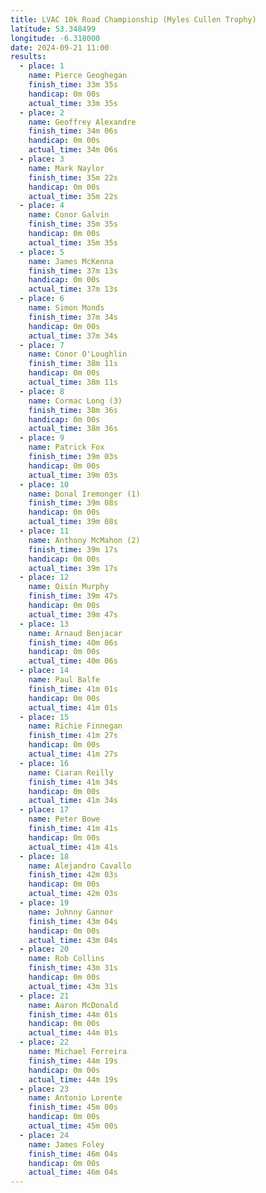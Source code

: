 ```yaml
---
title: LVAC 10k Road Championship (Myles Cullen Trophy)
latitude: 53.348499
longitude: -6.318000
date: 2024-09-21 11:00
results:
  - place: 1
    name: Pierce Geoghegan
    finish_time: 33m 35s
    handicap: 0m 00s
    actual_time: 33m 35s
  - place: 2
    name: Geoffrey Alexandre
    finish_time: 34m 06s
    handicap: 0m 00s
    actual_time: 34m 06s
  - place: 3
    name: Mark Naylor
    finish_time: 35m 22s
    handicap: 0m 00s
    actual_time: 35m 22s
  - place: 4
    name: Conor Galvin
    finish_time: 35m 35s
    handicap: 0m 00s
    actual_time: 35m 35s
  - place: 5
    name: James McKenna
    finish_time: 37m 13s
    handicap: 0m 00s
    actual_time: 37m 13s
  - place: 6
    name: Simon Monds
    finish_time: 37m 34s
    handicap: 0m 00s
    actual_time: 37m 34s
  - place: 7
    name: Conor O'Loughlin
    finish_time: 38m 11s
    handicap: 0m 00s
    actual_time: 38m 11s
  - place: 8
    name: Cormac Long (3)
    finish_time: 38m 36s
    handicap: 0m 00s
    actual_time: 38m 36s
  - place: 9
    name: Patrick Fox
    finish_time: 39m 03s
    handicap: 0m 00s
    actual_time: 39m 03s
  - place: 10
    name: Donal Iremonger (1)
    finish_time: 39m 08s
    handicap: 0m 00s
    actual_time: 39m 08s
  - place: 11
    name: Anthony McMahon (2)
    finish_time: 39m 17s
    handicap: 0m 00s
    actual_time: 39m 17s
  - place: 12
    name: Oisín Murphy
    finish_time: 39m 47s
    handicap: 0m 00s
    actual_time: 39m 47s
  - place: 13
    name: Arnaud Benjacar
    finish_time: 40m 06s
    handicap: 0m 00s
    actual_time: 40m 06s
  - place: 14
    name: Paul Balfe
    finish_time: 41m 01s
    handicap: 0m 00s
    actual_time: 41m 01s
  - place: 15
    name: Richie Finnegan
    finish_time: 41m 27s
    handicap: 0m 00s
    actual_time: 41m 27s
  - place: 16
    name: Ciaran Reilly
    finish_time: 41m 34s
    handicap: 0m 00s
    actual_time: 41m 34s
  - place: 17
    name: Peter Bowe
    finish_time: 41m 41s
    handicap: 0m 00s
    actual_time: 41m 41s
  - place: 18
    name: Alejandro Cavallo
    finish_time: 42m 03s
    handicap: 0m 00s
    actual_time: 42m 03s
  - place: 19
    name: Johnny Gannor
    finish_time: 43m 04s
    handicap: 0m 00s
    actual_time: 43m 04s
  - place: 20
    name: Rob Collins
    finish_time: 43m 31s
    handicap: 0m 00s
    actual_time: 43m 31s
  - place: 21
    name: Aaron McDonald
    finish_time: 44m 01s
    handicap: 0m 00s
    actual_time: 44m 01s
  - place: 22
    name: Michael Ferreira
    finish_time: 44m 19s
    handicap: 0m 00s
    actual_time: 44m 19s
  - place: 23
    name: Antonio Lorente
    finish_time: 45m 00s
    handicap: 0m 00s
    actual_time: 45m 00s
  - place: 24
    name: James Foley
    finish_time: 46m 04s
    handicap: 0m 00s
    actual_time: 46m 04s
---
```

